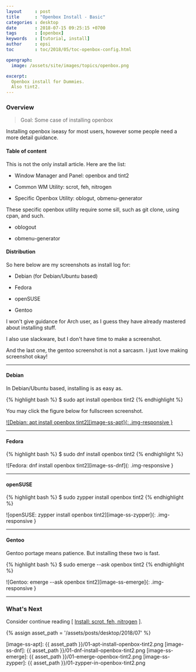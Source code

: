 ```yaml
---
layout     : post
title      : "Openbox Install - Basic"
categories : desktop
date       : 2018-07-15 09:25:15 +0700
tags       : [openbox]
keywords   : [tutorial, install]
author     : epsi
toc        : toc/2018/05/toc-openbox-config.html

opengraph:
  image: /assets/site/images/topics/openbox.png

excerpt:
  Openbox install for Dummies.
  Also tint2.
---
```


### Overview

> Goal: Some case of installing openbox

Installing openbox iseasy for most users,
however some people need a more detail guidance.

#### Table of content

This is not the only install article.
Here are the list:

*	Window Manager and Panel: openbox and tint2

*	Common WM Utility: scrot, feh, nitrogen

*	Specific Openbox Utility: oblogut, obmenu-generator


These specific openbox utility require some sill,
such as git clone, using cpan, and such.

*	oblogout

*	obmenu-generator

#### Distribution

So here below are my screenshots as install log for:

*	Debian (for Debian/Ubuntu based)

*	Fedora

*	openSUSE

*	Gentoo

I won't give guidance for Arch user,
as I guess they have already mastered about installing stuff.

I also use slackware, but I don't have time to make a screenshot.

And the last one, the gentoo screenshot is not a sarcasm.
I just love making screenshot okay!

-- -- --

#### Debian

In Debian/Ubuntu based, installing is as easy as.

{% highlight bash %}
$ sudo apt install openbox tint2
{% endhighlight %}

You may click the figure below for fullscreen screenshot.

[![Debian: apt install openbox tint2][image-ss-apt]{: .img-responsive }][photo-ss-apt]

-- -- --

#### Fedora

{% highlight bash %}
$ sudo dnf install openbox tint2
{% endhighlight %}

![Fedora: dnf install openbox tint2][image-ss-dnf]{: .img-responsive }

-- -- --

#### openSUSE

{% highlight bash %}
$ sudo zypper install openbox tint2
{% endhighlight %}

![openSUSE: zypper install openbox tint2][image-ss-zypper]{: .img-responsive }

-- -- --

#### Gentoo

Gentoo portage means patience.
But installing these two is fast.

{% highlight bash %}
$ sudo emerge --ask openbox tint2
{% endhighlight %}

![Gentoo: emerge --ask openbox tint2][image-ss-emerge]{: .img-responsive }

-- -- --

### What's Next

Consider continue reading [ [Install: scrot, feh, nitrogen][local-part-config] ].

[//]: <> ( -- -- -- links below -- -- -- )
{% assign asset_path = '/assets/posts/desktop/2018/07' %}

[local-part-config]:  /desktop/2018/07/16/openbox-install.html

[image-ss-apt]:      {{ asset_path }}/01-apt-install-openbox-tint2.png
[image-ss-dnf]:      {{ asset_path }}/01-dnf-install-openbox-tint2.png
[image-ss-emerge]:   {{ asset_path }}/01-emerge-openbox-tint2.png
[image-ss-zypper]:   {{ asset_path }}/01-zypper-in-openbox-tint2.png

[photo-ss-apt]:      https://photos.google.com/share/AF1QipMCFikwVY_d7DR9OMOmp-t4qwKDgluWO9lU6qK01_y9IUYA7eorvCdHkmRrRxnatA/photo/AF1QipN1g5eax2b3G5T1ss84ig_5JVKFxARK3I7P6Ewh?key=U2l0bFJCRFZuY00xOUlCeUhiRGVEOTJESVo5MmFR


